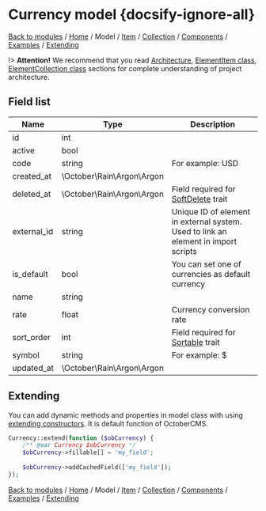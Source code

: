 # Currency model {docsify-ignore-all}

[Back to modules](modules/home.md)
/ [Home](modules/currency/home.md)
/ Model
/ [Item](modules/currency/item/item.md)
/ [Collection](modules/currency/collection/collection.md)
/ [Components](modules/currency/component/component.md)
/ [Examples](modules/currency/examples/examples.md)
/ [Extending](modules/currency/extending/extending.md)

!> **Attention!**  We recommend that you read [Architecture](home.md#architecture), [ElementItem class](item-class/item-class.md),
[ElementCollection class](collection-class/collection-class.md) sections for complete understanding of  project architecture.

## Field list

|  Name | Type | Description |
|-------|------|--------|
|id|int|
|active|bool|
|code|string|For example: USD|
|created_at|\October\Rain\Argon\Argon|
|deleted_at|\October\Rain\Argon\Argon|Field required for [SoftDelete](https://octobercms.com/docs/database/traits#soft-deleting) trait|
|external_id|string|Unique ID of element in external system. Used to link an element in import scripts|
|is_default|bool|You can set one of currencies as default currency|
|name|string|
|rate|float|Currency conversion rate|
|sort_order|int|Field required for [Sortable](https://octobercms.com/docs/database/traits#sortable) trait|
|symbol|string|For example: $|
|updated_at|\October\Rain\Argon\Argon|

## Extending

You can add dynamic methods and properties in model class with using [extending constructors](http://octobercms.com/docs/services/behaviors#constructor-extension).
It is default function of OctoberCMS.

```php
Currency::extend(function ($obCurrency) {
    /** @var Currency $obCurrency */
    $obCurrency->fillable[] = 'my_field';
    
    $obCurrency->addCachedField(['my_field']);
});
```

[Back to modules](modules/home.md)
/ [Home](modules/currency/home.md)
/ Model
/ [Item](modules/currency/item/item.md)
/ [Collection](modules/currency/collection/collection.md)
/ [Components](modules/currency/component/component.md)
/ [Examples](modules/currency/examples/examples.md)
/ [Extending](modules/currency/extending/extending.md)